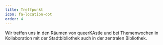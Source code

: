 ```yaml
---
title: Treffpunkt
icon: fa-location-dot
order: 4
---
```


Wir treffen uns in den Räumen von queerKAstle und bei Themenwochen in Kollaboration mit der Stadtbibliothek auch in der zentralen Bibliothek.
